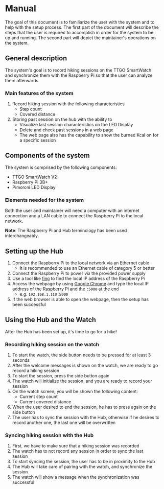 # Manual

The goal of this document is to familiarize the user with the system and to help with the setup process.
The first part of the document will describe the steps that the user is required to accomplish in order for the system to be up and running. The second part will depict the maintainer's operations on the system.

## General description

The system's goal is to record hiking sessions on the TTGO SmartWatch and synchronize them with the Raspberry Pi so that the user can analyze them afterwards.

### Main features of the system

1. Record hiking session with the following characteristics
    - Step count
    - Covered distance
2. Storing past session on the hub with the ability to
    - Visualize last session characteristics on the LED Display
    - Delete and check past sessions in a web page
    - The web page also has the capability to show the burned Kcal on for a specific session

## Components of the system

The system is comprised by the following components:

- TTGO SmartWatch V2
- Raspberry Pi 3B+
- Pimoroni LED Display

### Elements needed for the system

Both the user and maintainer will need a computer with an internet connection and a LAN cable to connect the Raspberry Pi to the local network.

**Note**: The Raspberry Pi and Hub terminology has been used interchangeably.

## Setting up the Hub

1. Connect the Raspberry Pi to the local network via an Ethernet cable
    - It is recommended to use an Ethernet cable of category 5 or better
2. Connect the Raspberry Pi to power via the provided power supply
3. Use a tool like [fing](https://www.fing.com/) to find the local IP address of the Raspberry Pi
4. Access the webpage by using [Google Chrome](https://www.google.com/chrome/) and type the local IP address of the Raspberry Pi and the `:5000` at the end
    - e.g. `192.168.1.110:5000`
5. If the web browser is able to open the webpage, then the setup has been successful

## Using the Hub and the Watch

After the Hub has been set up, it's time to go for a hike!

### Recording hiking session on the watch

1. To start the watch, the side button needs to be pressed for at least 3 seconds
2. After the welcome messages is shown on the watch, we are ready to go record a hiking session
3. To start the session, press the side button again
4. The watch will initialize the session, and you are ready to record your session
5. On the watch screen, you will be shown the following content:
    - Current step count
    - Current covered distance
6. When the user desired to end the session, he has to press again on the side button
7. The user has to sync the session with the Hub, otherwise if he desires to record another one, the last one will be overwritten

### Syncing hiking session with the Hub

1. First, we have to make sure that a hiking session was recorded
2. The watch has to not record any session in order to sync the last session
3. To start syncing the session, the user has to be in proximity to the Hub
4. The Hub will take care of pairing with the watch, and synchronize the session
5. The watch will show a message when the synchronization was successful
